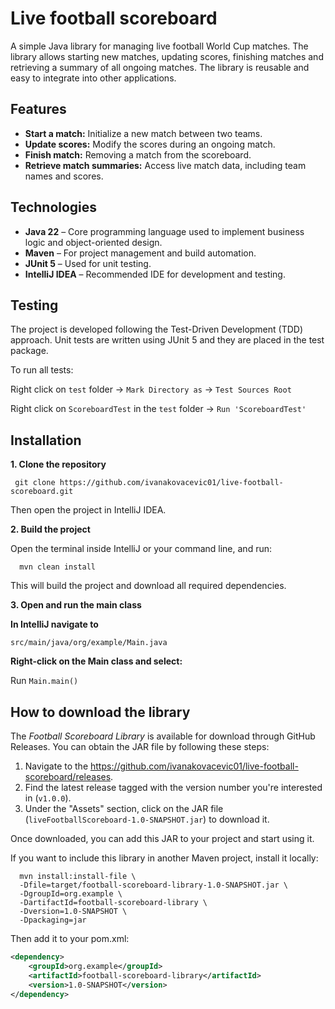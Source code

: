 # Live football scoreboard
A simple Java library for managing live football World Cup matches. The library allows starting new matches, updating scores, finishing matches and retrieving a summary of all ongoing matches. The library is reusable and easy to integrate into other applications.

## Features 
- **Start a match:** Initialize a new match between two teams.
- **Update scores:** Modify the scores during an ongoing match.
- **Finish match:** Removing a match from the scoreboard.
- **Retrieve match summaries:** Access live match data, including team names and scores.

## Technologies 
- **Java 22** – Core programming language used to implement business logic and object-oriented design.
- **Maven** – For project management and build automation.
- **JUnit 5** – Used for unit testing.
- **IntelliJ IDEA** – Recommended IDE for development and testing.

## Testing 
The project is developed following the Test-Driven Development (TDD) approach. Unit tests are written using JUnit 5 and they are placed in the test package.

To run all tests:

Right click on `test` folder -> `Mark Directory as` -> `Test Sources Root`

Right click on `ScoreboardTest` in the `test` folder → `Run 'ScoreboardTest'`

## Installation

  **1. Clone the repository**
  
     git clone https://github.com/ivanakovacevic01/live-football-scoreboard.git
     
Then open the project in IntelliJ IDEA.
  
  **2. Build the project**

Open the terminal inside IntelliJ or your command line, and run:

      mvn clean install


This will build the project and download all required dependencies.

  
  **3. Open and run the main class**
  
  **In IntelliJ navigate to** 
  
 `src/main/java/org/example/Main.java`
     
  **Right-click on the Main class and select:** 
  
  Run `Main.main()`
  
## How to download the library

The *Football Scoreboard Library* is available for download through GitHub Releases. You can obtain the JAR file by following these steps:

1. Navigate to the https://github.com/ivanakovacevic01/live-football-scoreboard/releases.
2. Find the latest release tagged with the version number you're interested in (`v1.0.0`).
3. Under the "Assets" section, click on the JAR file (`liveFootballScoreboard-1.0-SNAPSHOT.jar`) to download it.

Once downloaded, you can add this JAR to your project and start using it. 


  If you want to include this library in another Maven project, install it locally:
  
      mvn install:install-file \ 
      -Dfile=target/football-scoreboard-library-1.0-SNAPSHOT.jar \
      -DgroupId=org.example \
      -DartifactId=football-scoreboard-library \
      -Dversion=1.0-SNAPSHOT \
      -Dpackaging=jar
  
  Then add it to your pom.xml:
  
  ```xml
  <dependency>
      <groupId>org.example</groupId>
      <artifactId>football-scoreboard-library</artifactId>
      <version>1.0-SNAPSHOT</version>
  </dependency>
  ```





